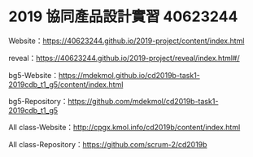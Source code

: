 # 2019 協同產品設計實習 40623244

Website：https://40623244.github.io/2019-project/content/index.html

reveal：https://40623244.github.io/2019-project/reveal/index.html#/

bg5-Website：https://mdekmol.github.io/cd2019b-task1-2019cdb_t1_g5/content/index.html

bg5-Repository：https://github.com/mdekmol/cd2019b-task1-2019cdb_t1_g5

All class-Website：http://cpgx.kmol.info/cd2019b/content/index.html

All class-Repository：https://github.com/scrum-2/cd2019b
